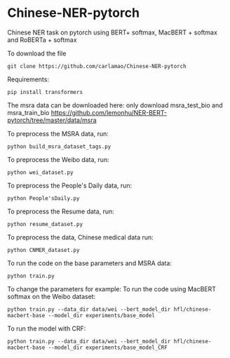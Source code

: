 # Chinese-NER-pytorch
Chinese NER task on pytorch using BERT+ softmax, MacBERT + softmax and RoBERTa + softmax

To download the file
```
git clone https://github.com/carlamao/Chinese-NER-pytorch
```

Requirements:
```
pip install transformers
```

The msra data can be downloaded here: only download msra_test_bio and msra_train_bio https://github.com/lemonhu/NER-BERT-pytorch/tree/master/data/msra

To preprocess the MSRA data, run:
```
python build_msra_dataset_tags.py
```

To preprocess the Weibo data, run:
```
python wei_dataset.py
```

To preprocess the People's Daily data, run:
```
python People'sDaily.py
```

To preprocess the Resume data, run:
```
python resume_dataset.py
```
To preprocess the data, Chinese medical data run:
```
python CNMER_dataset.py
```

To run the code on the base parameters and MSRA data:
```
python train.py 
```
To change the parameters for example:
To run the code using MacBERT softmax on the Weibo dataset:
```
python train.py --data_dir data/wei --bert_model_dir hfl/chinese-macbert-base --model_dir experiments/base_model
```

To run the model with CRF:
```
python train.py --data_dir data/wei --bert_model_dir hfl/chinese-macbert-base --model_dir experiments/base_model_CRF
```


